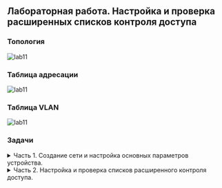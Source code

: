 ## Лабораторная работа. Настройка и проверка расширенных списков контроля доступа

### Топология  
![lab11](https://user-images.githubusercontent.com/112883654/208079808-5d973006-27da-4a07-81a3-7c71530fb5c6.png)  
### Таблица адресации  
![lab11](https://user-images.githubusercontent.com/112883654/208080096-011d2d05-a73e-438a-82fb-e2559138e4ea.png)  
### Таблица VLAN  
![lab11](https://user-images.githubusercontent.com/112883654/208080441-466b59a3-0fea-4460-ae58-6a7b43925ed5.png)  
### Задачи  
<details><summary> Часть 1. Создание сети и настройка основных параметров устройства. </summary>  
 Шаг 1. В CPT создам сеть согласно топологии.  
 
 ![lab11](https://user-images.githubusercontent.com/112883654/208088577-573b69a8-2add-40c7-8581-f8f258f8ae78.png)  
 Шаг 2. Произведу базовую настройку маршрутизаторов по стандартному алгоритму, после чего дам вывод команды `show run` для каждого маршрутизатора.   
a.	Назначу маршрутизатору имя устройства.  
b.	Отключу поиск DNS, чтобы предотвратить попытки маршрутизатора неверно преобразовывать введенные команды таким образом, как будто они являются именами узлов.  
c.	Назначу class в качестве зашифрованного пароля привилегированного режима EXEC.  
d.	Назначу cisco в качестве пароля консоли и включу вход в систему по паролю.  
e.	Назначу cisco в качестве пароля VTY и включу вход в систему по паролю.  
f.	Зашифрую открытые пароли.  
g.	Создам баннер с предупреждением о запрете несанкционированного доступа к устройству.  
h.	Сохраню текущую конфигурацию в файл загрузочной конфигурации.    
![image](https://user-images.githubusercontent.com/112883654/208089986-8a5c6978-9b8e-458e-92e9-9d50b2a424cb.png)  
![image](https://user-images.githubusercontent.com/112883654/208090011-5796f3ae-9e01-48b9-8f58-599be18b19aa.png)  
![image](https://user-images.githubusercontent.com/112883654/208090097-ba4e23b8-107d-4ea1-a091-03573a084da2.png)  
 
Шаг 3. Настройте базовые параметры каждого коммутатора.
Откройте окно конфигурации
a.	Присвойте коммутатору имя устройства.
b.	Отключите поиск DNS, чтобы предотвратить попытки маршрутизатора неверно преобразовывать введенные команды таким образом, как будто они являются именами узлов.
c.	Назначьте class в качестве зашифрованного пароля привилегированного режима EXEC.
d.	Назначьте cisco в качестве пароля консоли и включите вход в систему по паролю.
e.	Назначьте cisco в качестве пароля VTY и включите вход в систему по паролю.
f.	Зашифруйте открытые пароли.
g.	Создайте баннер с предупреждением о запрете несанкционированного доступа к устройству.
h.	Сохраните текущую конфигурацию в файл загрузочной конфигурации.

 </details> 

<details><summary> Часть 2. Настройка и проверка списков расширенного контроля доступа. </summary>  

 </details> 




